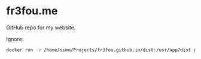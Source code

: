 # fr3fou.me

GitHub repo for my website.

Ignore: 

```sh
docker run -v /home/simo/Projects/fr3fou.github.io/dist:/usr/app/dist portfolio
```




